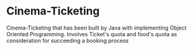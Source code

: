 # Cinema-Ticketing
Cinema-Ticketing that has been built by Java with implementing Object Oriented Programming. Involves Ticket's quota and food's quota as consideration for succeeding a booking process
